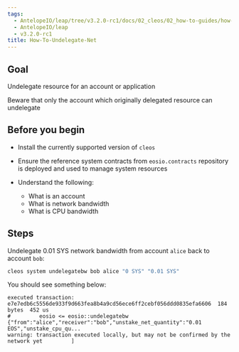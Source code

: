 ```yaml
---
tags:
  - AntelopeIO/leap/tree/v3.2.0-rc1/docs/02_cleos/02_how-to-guides/how-to-undelegate-NET.md
  - AntelopeIO/leap
  - v3.2.0-rc1
title: How-To-Undelegate-Net
---
```

## Goal

Undelegate resource for an account or application

Beware that only the account which originally delegated resource can undelegate

## Before you begin

* Install the currently supported version of `cleos`

* Ensure the reference system contracts from `eosio.contracts` repository is deployed and used to manage system resources

* Understand the following:
  * What is an account
  * What is network bandwidth
  * What is CPU bandwidth

## Steps

Undelegate 0.01 SYS network bandwidth from account `alice` back to account `bob`:

```sh
cleos system undelegatebw bob alice "0 SYS" "0.01 SYS"
```

You should see something below:

```console
executed transaction: e7e7edb6c5556de933f9d663fea8b4a9cd56ece6ff2cebf056ddd0835efa6606  184 bytes  452 us
#         eosio <= eosio::undelegatebw          {"from":"alice","receiver":"bob","unstake_net_quantity":"0.01 EOS","unstake_cpu_qu...
warning: transaction executed locally, but may not be confirmed by the network yet         ]
```
